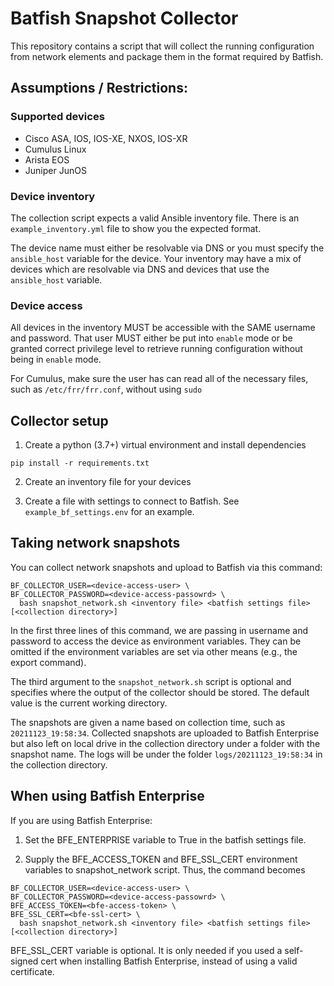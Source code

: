 # Batfish Snapshot Collector

This repository contains a script that will collect the running configuration from network elements and package them in
the format required by Batfish.

## Assumptions / Restrictions:

### Supported devices
- Cisco ASA, IOS, IOS-XE, NXOS, IOS-XR
- Cumulus Linux
- Arista EOS
- Juniper JunOS

### Device inventory
The collection script expects a valid Ansible inventory file. There is an `example_inventory.yml` file to 
show you the expected format. 

The device name must either be resolvable via DNS or you must specify the `ansible_host` variable for the device.
Your inventory may have a mix of devices which are resolvable via DNS and devices that use the `ansible_host` variable.

### Device access
All devices in the inventory MUST be accessible with the SAME username and password. That user MUST either be put into 
`enable` mode or be granted correct privilege level to retrieve running configuration without being in `enable` mode.

For Cumulus, make sure the user has can read all of the necessary files, such as `/etc/frr/frr.conf`, without using `sudo`

## Collector setup

1) Create a python (3.7+) virtual environment and install dependencies
```
pip install -r requirements.txt
```

2) Create an inventory file for your devices

3) Create a file with settings to connect to Batfish. See `example_bf_settings.env` for an example.


## Taking network snapshots

You can collect network snapshots and upload to Batfish via this command:

```
BF_COLLECTOR_USER=<device-access-user> \
BF_COLLECTOR_PASSWORD=<device-access-passowrd> \ 
  bash snapshot_network.sh <inventory file> <batfish settings file> [<collection directory>]
```

In the first three lines of this command, we are passing in username and password to access the device as environment variables. They can be omitted if the environment variables are set via other means (e.g., the export command).

The third argument to the `snapshot_network.sh` script is optional and specifies where the output of the collector should be stored. The default value is the current working directory. 

The snapshots are given a name based on collection time, such as `20211123_19:58:34`. Collected snapshots are uploaded to Batfish Enterprise but also left on local drive in the collection directory under a folder with the snapshot name. The logs will be under the folder `logs/20211123_19:58:34` in the collection directory. 

## When using Batfish Enterprise

If you are using Batfish Enterprise:

1) Set the BFE_ENTERPRISE variable to True in the batfish settings file. 

2) Supply the BFE_ACCESS_TOKEN and BFE_SSL_CERT environment variables to snapshot_network script. Thus, the command becomes

```
BF_COLLECTOR_USER=<device-access-user> \
BF_COLLECTOR_PASSWORD=<device-access-passowrd> \ 
BFE_ACCESS_TOKEN=<bfe-access-token> \ 
BFE_SSL_CERT=<bfe-ssl-cert> \ 
  bash snapshot_network.sh <inventory file> <batfish settings file> [<collection directory>]
```

BFE_SSL_CERT variable is optional. It is only needed if you used a self-signed cert when installing Batfish Enterprise, instead of using a valid certificate. 